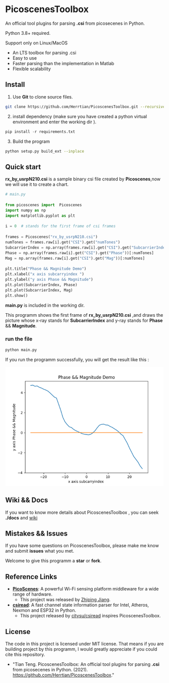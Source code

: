 # PicoscenesToolbox

An official tool plugins for parsing **.csi** from picosecenes in Python.

Python 3.8+ required.

Support only on Linux/MacOS

- An LTS  toolbox for parsing .csi 
- Easy to use 
- Faster parsing than the implementation in Matlab 
- Flexible scalability



## Install

1. Use **Git** to clone source files.

```bash
git clone https://github.com/Herrtian/PicoscenesToolbox.git --recursive
```

2.  install dependency (make sure you have created a python virtual environment and enter the working dir ).

 ```python
 pip install -r requirements.txt 
 ```

3. Build the program  

```bash
python setup.py build_ext --inplace
```



## Quick start

**rx_by_usrpN210.csi** is a sample binary csi file created by **Picoscenes**,now we will use it to create a chart.

```python
# main.py 

from picoscenes import  Picoscenes
import numpy as np
import matplotlib.pyplot as plt

i = 0  # stands for the first frame of csi frames

frames = Picoscenes("rx_by_usrpN210.csi")
numTones = frames.raw[i].get("CSI").get("numTones")
SubcarrierIndex = np.array(frames.raw[i].get("CSI").get("SubcarrierIndex"))
Phase = np.array(frames.raw[i].get("CSI").get("Phase"))[:numTones]
Mag = np.array(frames.raw[i].get("CSI").get("Mag"))[:numTones]

plt.title("Phase && Magnitude Demo")
plt.xlabel("x axis subcarryindex ")
plt.ylabel("y axis Phase && Magnitude")
plt.plot(SubcarrierIndex, Phase)
plt.plot(SubcarrierIndex, Mag)
plt.show()
```

  **main.py** is included in the working dir.

  This programm shows the first frame of **rx_by_usrpN210.csi** ,and draws the picture whose x-ray stands for **SubcarrierIndex** and y-ray stands for **Phase** && **Magnitude**.

### run the file

```bash
python main.py
```

If you run the programm successfully, you will get the result like this :

![](docs/Figure_1.png)



## Wiki && Docs

If you want to know more details about PicoscenesToolbox , you can seek **./docs** and [wiki]()



## Mistakes && Issues

If you have some questions on PicoscenesToolbox, please make me know and submit **issues** what you met.

Welcome to give this programm a **star** or **fork**.



## Reference Links

* **[PicoScenes](https://ps.zpj.io/)**: A powerful Wi-Fi sensing platform middleware for a wide range of hardware.
  * This project was released by [Zhiping Jiang](https://zpj.io/bio/).
* [**csiread**](https://github.com/citysu/csiread): A fast channel state information parser for Intel, Atheros, Nexmon and ESP32 in Python.
  - This project released by [citysu/csiread](https://github.com/citysu/csiread) inspires PicoscenesToolbox.



## License

The code in this project is licensed under MIT license. That means if you are building project by this programm,  I would greatly appreciate if you could cite this repository.

* "Tian Teng. PicoscenesToolbox: An official tool plugins for parsing **.csi** from picosecenes in Python. (2021). https://github.com/Herrtian/PicoscenesToolbox."



















